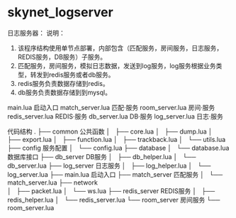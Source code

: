 # skynet_logserver
日志服务器：
说明：
1. 该程序结构使用单节点部署，内部包含（匹配服务，房间服务，日志服务，REDIS服务，DB服务）子服务。
2. 匹配服务，房间服务，模拟日志数据，发送到log服务，log服务根据业务类型，转发到redis服务或者db服务。
3. redis服务负责数据存储到redis。
4. db服务负责数据存储到到mysql。

main.lua            启动入口 
match_server.lua    匹配·服务
room_server.lua     房间·服务
redis_server.lua    REDIS·服务
db_server.lua       DB·服务
log_server.lua      日志·服务

代码结构
.
├── common                      公共函数
│   ├── core.lua
│   ├── dump.lua
│   ├── export.lua
│   ├── function.lua
│   ├── trackback.lua
│   └── utils.lua
├── config                      服务配置
│   └── config.lua
├── database
│   └── database.lua            数据库接口
├── db_server                   DB服务
│   ├── db_helper.lua
│   └── db_server.lua
├── log_server                  日志服务
│   ├── log_helper.lua
│   └── log_server.lua
├── main.lua                    启动入口
├── match_server                匹配服务
│   └── match_server.lua
├── network                     
│   ├── packet.lua
│   └── ws.lua
├── redis_server                REDIS服务
│   ├── redis_helper.lua
│   └── redis_server.lua
└── room_server                 房间服务
    └── room_server.lua
